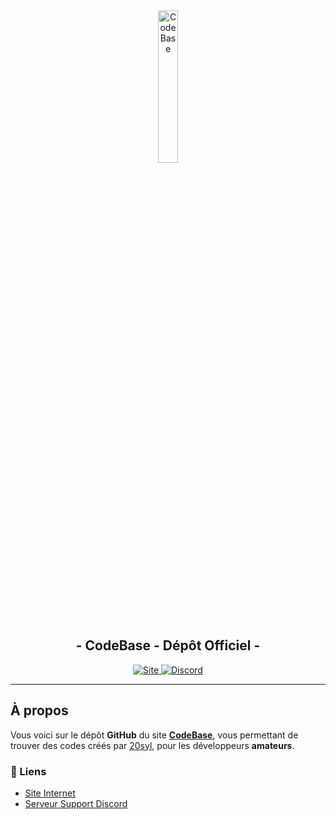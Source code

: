 <div align="center">
  <a href="https://20syldev.github.io/codebase">
    <img src="https://i.postimg.cc/nVRnznLC/codebase.png" alt="CodeBase" style="width: 25%;">
  </a>
  <br>
  <h2>- CodeBase - Dépôt Officiel -</h2>
  <a href="https://20syldev.github.io/codebase">
    <img src="https://img.shields.io/badge/Site :-v0.7.2-6479ee?labelColor=23272A" alt="Site">
  </a>
  <a href="https://discord.gg/jujvCJZ8hm">
    <img src="https://img.shields.io/discord/1056940597975449710?logo=discord&labelColor=23272A&label=Discord&color=5e60ce" alt="Discord">
  </a>
</div>

---
## À propos

Vous voici sur le dépôt **GitHub** du site **[CodeBase](https://20syldev.github.io/codebase)**, vous permettant de trouver des codes créés par [20syl](https://github.com/20syldev/), pour les développeurs **amateurs**.

### 🔗 Liens 
- [Site Internet](https://20syldev.github.io/codebase)
- [Serveur Support Discord](https://discord.gg/jujvCJZ8hm)
